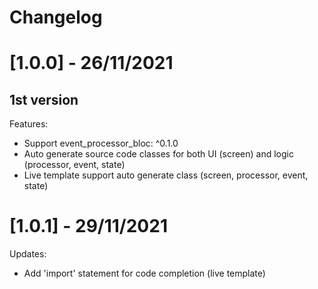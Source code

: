 # Changelog

# [1.0.0] - 26/11/2021
## 1st version
Features:
- Support event_processor_bloc: ^0.1.0
- Auto generate source code classes for both UI (screen) and logic (processor, event, state)
- Live template support auto generate class (screen, processor, event, state)
# [1.0.1] - 29/11/2021
Updates:
- Add 'import' statement for code completion (live template)
